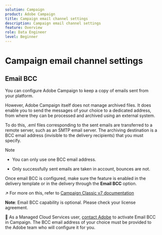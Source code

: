 ```yaml
---
solution: Campaign
product: Adobe Campaign
title: Campaign email channel settings
description: Campaign email channel settings
feature: Overview
role: Data Engineer
level: Beginner
---
```

# Campaign email channel settings

## Email BCC

You can configure Adobe Campaign to keep a copy of emails sent from your platform.

However, Adobe Campaign itself does not manage archived files. It does enable you to send the messages of your choice to a dedicated address, from where they can be processed and archived using an external system.

To do this, .eml files corresponding to the sent emails are transferred to a remote server, such as an SMTP email server. The archiving destination is a BCC email address (invisible to the delivery recipients) that you must specify.

>[!NOTE]
>
>* You can only use one BCC email address.
>
>* Only successfully sent emails are taken in account, bounces are not.
>

Once email BCC is configured, make sure the feature is enabled in the delivery template or in the delivery through the **Email BCC** option. 

:arrow_upper_right: For more on this, refer to [Campaign Classic v7 documentation](https://experienceleague.adobe.com/docs/campaign-classic/using/sending-messages/sending-emails/sending-an-email/email-parameters.html?lang=en#email-bcc)

**Note**: Email BCC capability is optional. Please check your license agreement.

:speech_balloon: As a Managed Cloud Services user, [contact Adobe](../start/support.md#support) to activate Email BCC in Campaign. The BCC email address of your choice must be provided to the Adobe team who will configure it for you.